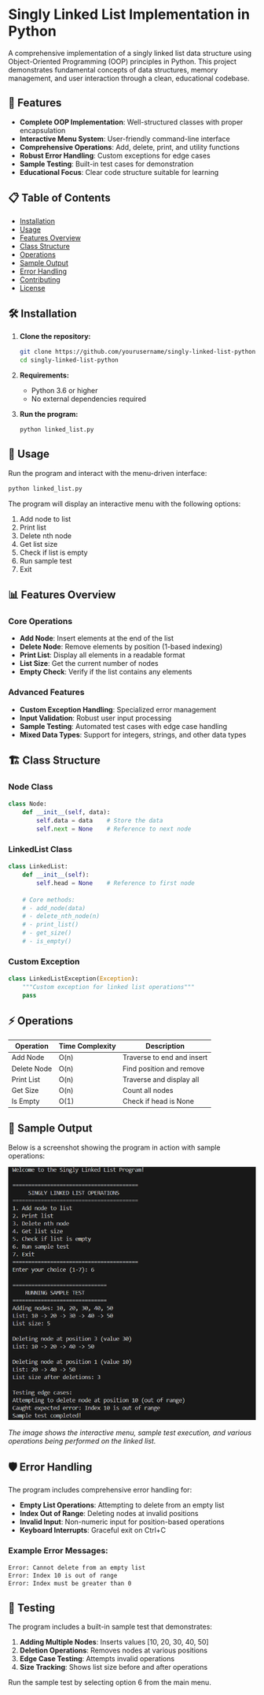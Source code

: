 # Singly Linked List Implementation in Python

A comprehensive implementation of a singly linked list data structure using Object-Oriented Programming (OOP) principles in Python. This project demonstrates fundamental concepts of data structures, memory management, and user interaction through a clean, educational codebase.

## 🚀 Features

- **Complete OOP Implementation**: Well-structured classes with proper encapsulation
- **Interactive Menu System**: User-friendly command-line interface
- **Comprehensive Operations**: Add, delete, print, and utility functions
- **Robust Error Handling**: Custom exceptions for edge cases
- **Sample Testing**: Built-in test cases for demonstration
- **Educational Focus**: Clear code structure suitable for learning

## 📋 Table of Contents

- [Installation](#installation)
- [Usage](#usage)
- [Features Overview](#features-overview)
- [Class Structure](#class-structure)
- [Operations](#operations)
- [Sample Output](#sample-output)
- [Error Handling](#error-handling)
- [Contributing](#contributing)
- [License](#license)

## 🛠️ Installation

1. **Clone the repository:**
   ```bash
   git clone https://github.com/yourusername/singly-linked-list-python.git
   cd singly-linked-list-python
   ```

2. **Requirements:**
   - Python 3.6 or higher
   - No external dependencies required

3. **Run the program:**
   ```bash
   python linked_list.py
   ```

## 🎯 Usage

Run the program and interact with the menu-driven interface:

```bash
python linked_list.py
```

The program will display an interactive menu with the following options:
1. Add node to list
2. Print list
3. Delete nth node
4. Get list size
5. Check if list is empty
6. Run sample test
7. Exit

## 📊 Features Overview

### Core Operations
- **Add Node**: Insert elements at the end of the list
- **Delete Node**: Remove elements by position (1-based indexing)
- **Print List**: Display all elements in a readable format
- **List Size**: Get the current number of nodes
- **Empty Check**: Verify if the list contains any elements

### Advanced Features
- **Custom Exception Handling**: Specialized error management
- **Input Validation**: Robust user input processing
- **Sample Testing**: Automated test cases with edge case handling
- **Mixed Data Types**: Support for integers, strings, and other data types

## 🏗️ Class Structure

### Node Class
```python
class Node:
    def __init__(self, data):
        self.data = data    # Store the data
        self.next = None    # Reference to next node
```

### LinkedList Class
```python
class LinkedList:
    def __init__(self):
        self.head = None    # Reference to first node
    
    # Core methods:
    # - add_node(data)
    # - delete_nth_node(n)
    # - print_list()
    # - get_size()
    # - is_empty()
```

### Custom Exception
```python
class LinkedListException(Exception):
    """Custom exception for linked list operations"""
    pass
```

## ⚡ Operations

| Operation | Time Complexity | Description |
|-----------|----------------|-------------|
| Add Node | O(n) | Traverse to end and insert |
| Delete Node | O(n) | Find position and remove |
| Print List | O(n) | Traverse and display all |
| Get Size | O(n) | Count all nodes |
| Is Empty | O(1) | Check if head is None |

## 📸 Sample Output

Below is a screenshot showing the program in action with sample operations:

![Sample Output](sample_output.png)

*The image shows the interactive menu, sample test execution, and various operations being performed on the linked list.*

## 🛡️ Error Handling

The program includes comprehensive error handling for:

- **Empty List Operations**: Attempting to delete from an empty list
- **Index Out of Range**: Deleting nodes at invalid positions
- **Invalid Input**: Non-numeric input for position-based operations
- **Keyboard Interrupts**: Graceful exit on Ctrl+C

### Example Error Messages:
```
Error: Cannot delete from an empty list
Error: Index 10 is out of range
Error: Index must be greater than 0
```

## 🧪 Testing

The program includes a built-in sample test that demonstrates:

1. **Adding Multiple Nodes**: Inserts values [10, 20, 30, 40, 50]
2. **Deletion Operations**: Removes nodes at various positions
3. **Edge Case Testing**: Attempts invalid operations
4. **Size Tracking**: Shows list size before and after operations

Run the sample test by selecting option 6 from the main menu.


